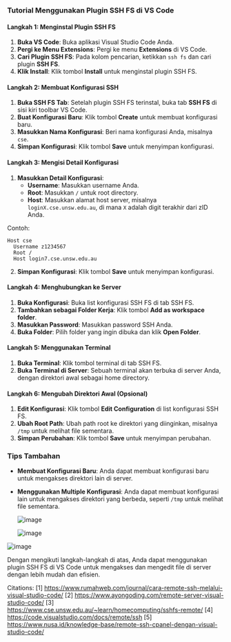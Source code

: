 ### Tutorial Menggunakan Plugin SSH FS di VS Code

#### Langkah 1: Menginstal Plugin SSH FS

1. **Buka VS Code**: Buka aplikasi Visual Studio Code Anda.
2. **Pergi ke Menu Extensions**: Pergi ke menu **Extensions** di VS Code.
3. **Cari Plugin SSH FS**: Pada kolom pencarian, ketikkan `ssh fs` dan cari plugin **SSH FS**.
4. **Klik Install**: Klik tombol **Install** untuk menginstal plugin SSH FS.

#### Langkah 2: Membuat Konfigurasi SSH

1. **Buka SSH FS Tab**: Setelah plugin SSH FS terinstal, buka tab **SSH FS** di sisi kiri toolbar VS Code.
2. **Buat Konfigurasi Baru**: Klik tombol **Create** untuk membuat konfigurasi baru.
3. **Masukkan Nama Konfigurasi**: Beri nama konfigurasi Anda, misalnya `cse`.
4. **Simpan Konfigurasi**: Klik tombol **Save** untuk menyimpan konfigurasi.

#### Langkah 3: Mengisi Detail Konfigurasi

1. **Masukkan Detail Konfigurasi**:
   - **Username**: Masukkan username Anda.
   - **Root**: Masukkan `/` untuk root directory.
   - **Host**: Masukkan alamat host server, misalnya `loginX.cse.unsw.edu.au`, di mana `X` adalah digit terakhir dari zID Anda.

Contoh:
```
Host cse
  Username z1234567
  Root /
  Host login7.cse.unsw.edu.au
```

2. **Simpan Konfigurasi**: Klik tombol **Save** untuk menyimpan konfigurasi.

#### Langkah 4: Menghubungkan ke Server

1. **Buka Konfigurasi**: Buka list konfigurasi SSH FS di tab SSH FS.
2. **Tambahkan sebagai Folder Kerja**: Klik tombol **Add as workspace folder**.
3. **Masukkan Password**: Masukkan password SSH Anda.
4. **Buka Folder**: Pilih folder yang ingin dibuka dan klik **Open Folder**.

#### Langkah 5: Menggunakan Terminal

1. **Buka Terminal**: Klik tombol terminal di tab SSH FS.
2. **Buka Terminal di Server**: Sebuah terminal akan terbuka di server Anda, dengan direktori awal sebagai home directory.

#### Langkah 6: Mengubah Direktori Awal (Opsional)

1. **Edit Konfigurasi**: Klik tombol **Edit Configuration** di list konfigurasi SSH FS.
2. **Ubah Root Path**: Ubah path root ke direktori yang diinginkan, misalnya `/tmp` untuk melihat file sementara.
3. **Simpan Perubahan**: Klik tombol **Save** untuk menyimpan perubahan.

### Tips Tambahan

- **Membuat Konfigurasi Baru**: Anda dapat membuat konfigurasi baru untuk mengakses direktori lain di server.
- **Menggunakan Multiple Konfigurasi**: Anda dapat membuat konfigurasi lain untuk mengakses direktori yang berbeda, seperti `/tmp` untuk melihat file sementara.

  ![image](https://github.com/user-attachments/assets/976ada76-0b33-4dfb-9fb0-8424a9ac57af)

  ![image](https://github.com/user-attachments/assets/acbc8e56-504a-4d75-90f9-513e0cc0a8aa)

![image](https://github.com/user-attachments/assets/1cca9ab2-fd62-4897-859d-fd1b8411820e)



Dengan mengikuti langkah-langkah di atas, Anda dapat menggunakan plugin SSH FS di VS Code untuk mengakses dan mengedit file di server dengan lebih mudah dan efisien.

Citations:
[1] https://www.rumahweb.com/journal/cara-remote-ssh-melalui-visual-studio-code/
[2] https://www.ayongoding.com/remote-server-visual-studio-code/
[3] https://www.cse.unsw.edu.au/~learn/homecomputing/sshfs-remote/
[4] https://code.visualstudio.com/docs/remote/ssh
[5] https://www.nusa.id/knowledge-base/remote-ssh-cpanel-dengan-visual-studio-code/
